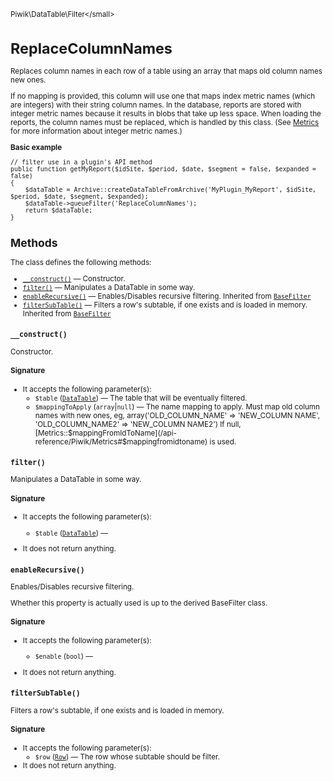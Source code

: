 <small>Piwik\DataTable\Filter\</small>

ReplaceColumnNames
==================

Replaces column names in each row of a table using an array that maps old column names new ones.

If no mapping is provided, this column will use one that maps index metric names
(which are integers) with their string column names. In the database, reports are
stored with integer metric names because it results in blobs that take up less space.
When loading the reports, the column names must be replaced, which is handled by this
class. (See [Metrics](/api-reference/Piwik/Metrics) for more information about integer metric names.)

**Basic example**

    // filter use in a plugin's API method
    public function getMyReport($idSite, $period, $date, $segment = false, $expanded = false)
    {
        $dataTable = Archive::createDataTableFromArchive('MyPlugin_MyReport', $idSite, $period, $date, $segment, $expanded);
        $dataTable->queueFilter('ReplaceColumnNames');
        return $dataTable;
    }

Methods
-------

The class defines the following methods:

- [`__construct()`](#__construct) &mdash; Constructor.
- [`filter()`](#filter) &mdash; Manipulates a DataTable in some way.
- [`enableRecursive()`](#enablerecursive) &mdash; Enables/Disables recursive filtering. Inherited from [`BaseFilter`](../../../Piwik/DataTable/BaseFilter.md)
- [`filterSubTable()`](#filtersubtable) &mdash; Filters a row's subtable, if one exists and is loaded in memory. Inherited from [`BaseFilter`](../../../Piwik/DataTable/BaseFilter.md)

<a name="__construct" id="__construct"></a>
<a name="__construct" id="__construct"></a>
### `__construct()`

Constructor.

#### Signature

-  It accepts the following parameter(s):
    - `$table` ([`DataTable`](../../../Piwik/DataTable.md)) &mdash;
       The table that will be eventually filtered.
    - `$mappingToApply` (`array`|`null`) &mdash;
       The name mapping to apply. Must map old column names with new ones, eg, array('OLD_COLUMN_NAME' => 'NEW_COLUMN NAME', 'OLD_COLUMN_NAME2' => 'NEW_COLUMN NAME2') If null, [Metrics::$mappingFromIdToName](/api-reference/Piwik/Metrics#$mappingfromidtoname) is used.

<a name="filter" id="filter"></a>
<a name="filter" id="filter"></a>
### `filter()`

Manipulates a DataTable in some way.

#### Signature

-  It accepts the following parameter(s):
    - `$table` ([`DataTable`](../../../Piwik/DataTable.md)) &mdash;
      
- It does not return anything.

<a name="enablerecursive" id="enablerecursive"></a>
<a name="enableRecursive" id="enableRecursive"></a>
### `enableRecursive()`

Enables/Disables recursive filtering.

Whether this property is actually used
is up to the derived BaseFilter class.

#### Signature

-  It accepts the following parameter(s):
    - `$enable` (`bool`) &mdash;
      
- It does not return anything.

<a name="filtersubtable" id="filtersubtable"></a>
<a name="filterSubTable" id="filterSubTable"></a>
### `filterSubTable()`

Filters a row's subtable, if one exists and is loaded in memory.

#### Signature

-  It accepts the following parameter(s):
    - `$row` ([`Row`](../../../Piwik/DataTable/Row.md)) &mdash;
       The row whose subtable should be filter.
- It does not return anything.

